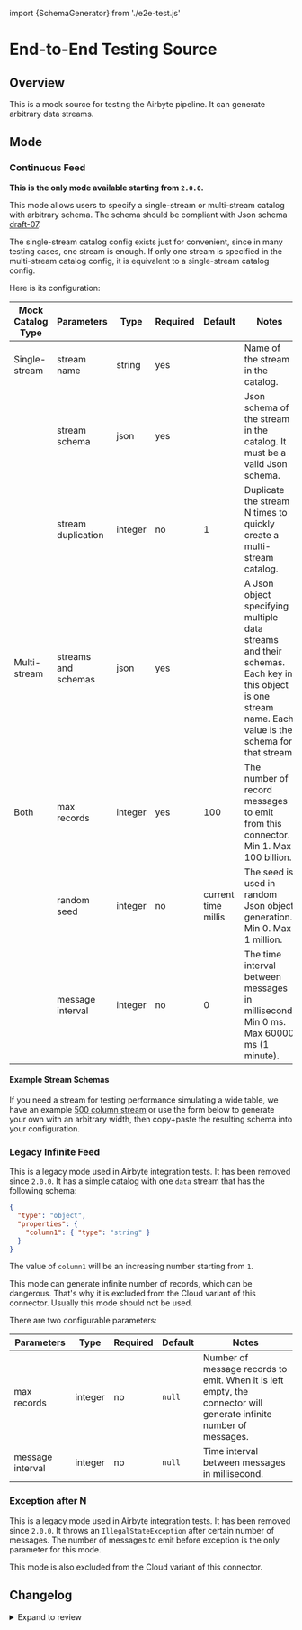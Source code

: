 import {SchemaGenerator} from './e2e-test.js'

# End-to-End Testing Source

## Overview

This is a mock source for testing the Airbyte pipeline. It can generate arbitrary data streams.

## Mode

### Continuous Feed

**This is the only mode available starting from `2.0.0`.**

This mode allows users to specify a single-stream or multi-stream catalog with arbitrary schema. The schema should be compliant with Json schema [draft-07](https://json-schema.org/draft-07/json-schema-release-notes.html).

The single-stream catalog config exists just for convenient, since in many testing cases, one stream is enough. If only one stream is specified in the multi-stream catalog config, it is equivalent to a single-stream catalog config.

Here is its configuration:

| Mock Catalog Type | Parameters          | Type    | Required | Default             | Notes                                                                                                                                                   |
|-------------------|---------------------|---------|----------|---------------------|---------------------------------------------------------------------------------------------------------------------------------------------------------|
| Single-stream     | stream name         | string  | yes      |                     | Name of the stream in the catalog.                                                                                                                      |
|                   | stream schema       | json    | yes      |                     | Json schema of the stream in the catalog. It must be a valid Json schema.                                                                               |
|                   | stream duplication  | integer | no       | 1                   | Duplicate the stream N times to quickly create a multi-stream catalog.                                                                                  |
| Multi-stream      | streams and schemas | json    | yes      |                     | A Json object specifying multiple data streams and their schemas. Each key in this object is one stream name. Each value is the schema for that stream. |
| Both              | max records         | integer | yes      | 100                 | The number of record messages to emit from this connector. Min 1. Max 100 billion.                                                                      |
|                   | random seed         | integer | no       | current time millis | The seed is used in random Json object generation. Min 0. Max 1 million.                                                                                |
|                   | message interval    | integer | no       | 0                   | The time interval between messages in millisecond. Min 0 ms. Max 60000 ms (1 minute).                                                                   |

#### Example Stream Schemas

If you need a stream for testing performance simulating a wide table, we have an example [500 column stream](https://gist.github.com/jbfbell/9b7db8fdf0de0187c7da92df2f699502)
or use the form below to generate your own with an arbitrary width, then copy+paste the resulting schema into your configuration.

<SchemaGenerator />

### Legacy Infinite Feed

This is a legacy mode used in Airbyte integration tests. It has been removed since `2.0.0`. It has a simple catalog with one `data` stream that has the following schema:

```json
{
  "type": "object",
  "properties": {
    "column1": { "type": "string" }
  }
}
```

The value of `column1` will be an increasing number starting from `1`.

This mode can generate infinite number of records, which can be dangerous. That's why it is excluded from the Cloud variant of this connector. Usually this mode should not be used.

There are two configurable parameters:

| Parameters       | Type    | Required | Default | Notes                                                                                                              |
| ---------------- | ------- | -------- | ------- | ------------------------------------------------------------------------------------------------------------------ |
| max records      | integer | no       | `null`  | Number of message records to emit. When it is left empty, the connector will generate infinite number of messages. |
| message interval | integer | no       | `null`  | Time interval between messages in millisecond.                                                                     |

### Exception after N

This is a legacy mode used in Airbyte integration tests. It has been removed since `2.0.0`. It throws an `IllegalStateException` after certain number of messages. The number of messages to emit before exception is the only parameter for this mode.

This mode is also excluded from the Cloud variant of this connector.

## Changelog

<details>
  <summary>Expand to review</summary>

The OSS and Cloud variants have the same version number. The Cloud variant was initially released at version `1.0.0`.

| Version | Date       | Pull request                                                                                                      | Subject                                                                                               |
|---------|------------|-------------------------------------------------------------------------------------------------------------------|-------------------------------------------------------------------------------------------------------|
| 2.2.3   | 2024-05-09 | [59761](https://github.com/airbytehq/airbyte/pull/59761)                                                          | Update to new gradle flow.                                                                            |
| 2.2.2   | 2024-04-25 | [37581](https://github.com/airbytehq/airbyte/pull/37581)                                                          | bump jsonschemafriend to 0.12.4                                                                       |
| 2.2.1   | 2024-02-13 | [35231](https://github.com/airbytehq/airbyte/pull/35231)                                                          | Adopt JDK 0.20.4.                                                                                     |
| 2.2.0   | 2023-12-18 | [33485](https://github.com/airbytehq/airbyte/pull/33485)                                                          | Remove LEGACY state                                                                                   |
| 2.1.5   | 2023-10-04 | [31092](https://github.com/airbytehq/airbyte/pull/31092)                                                          | Bump jsonschemafriend dependency version to fix bug                                                   |
| 2.1.4   | 2023-03-01 | [23656](https://github.com/airbytehq/airbyte/pull/23656)                                                          | Add speed benchmark mode to e2e test                                                                  |
| 2.1.3   | 2022-08-25 | [15591](https://github.com/airbytehq/airbyte/pull/15591)                                                          | Declare supported sync modes in catalogs                                                              |
| 2.1.1   | 2022-06-17 | [13864](https://github.com/airbytehq/airbyte/pull/13864)                                                          | Updated stacktrace format for any trace message errors                                                |
| 2.1.0   | 2021-02-12 | [\#10298](https://github.com/airbytehq/airbyte/pull/10298)                                                        | Support stream duplication to quickly create a multi-stream catalog.                                  |
| 2.0.0   | 2021-02-01 | [\#9954](https://github.com/airbytehq/airbyte/pull/9954)                                                          | Remove legacy modes. Use more efficient Json generator.                                               |
| 1.0.1   | 2021-01-29 | [\#9745](https://github.com/airbytehq/airbyte/pull/9745)                                                          | Integrate with Sentry.                                                                                |
| 1.0.0   | 2021-01-23 | [\#9720](https://github.com/airbytehq/airbyte/pull/9720)                                                          | Add new continuous feed mode that supports arbitrary catalog specification. Initial release to cloud. |
| 0.1.2   | 2022-10-18 | [\#18100](https://github.com/airbytehq/airbyte/pull/18100)                                                        | Set supported sync mode on streams                                                                    |
| 0.1.1   | 2021-12-16 | [\#8217](https://github.com/airbytehq/airbyte/pull/8217)                                                          | Fix sleep time in infinite feed mode.                                                                 |
| 0.1.0   | 2021-07-23 | [\#3290](https://github.com/airbytehq/airbyte/pull/3290) [\#4939](https://github.com/airbytehq/airbyte/pull/4939) | Initial release.                                                                                      |

</details>
